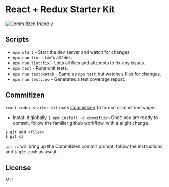 # React + Redux Starter Kit
[![Commitizen friendly](https://img.shields.io/badge/commitizen-friendly-brightgreen.svg)](http://commitizen.github.io/cz-cli/)


## Scripts
* `npm start` - Start the dev server and watch for changes
* `npm run lint` - Lints all files.
* `npm run lint:fix` - Lints all files and attempts to fix any issues.
* `npm test` - Runs unit tests.
* `npm run test:watch` - Same as `npm test` but watches files for changes.
* `npm run test:cov` - Generates a test coverage report.

## Commitizen
 `react-redux-starter-kit` uses [Commitizen](https://commitizen.github.io/cz-cli/) to format commit messages.
 * Install it globally `$ npm install -g commitizen`
Once you are ready to commit, follow the familiar github workflow, with a slight change.
```
$ git add <files>
$ git cz
```
`git cz` will bring up the Commitizen commit prompt, follow the instructions, and `$ git push` as usual.

## License
MIT
